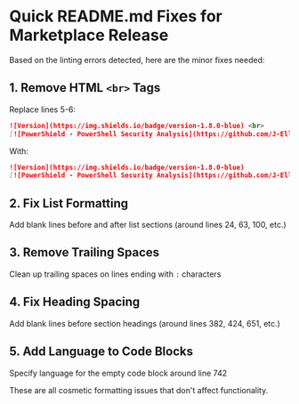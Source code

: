 # Quick README.md Fixes for Marketplace Release

Based on the linting errors detected, here are the minor fixes needed:

## 1. Remove HTML `<br>` Tags

Replace lines 5-6:

```markdown
![Version](https://img.shields.io/badge/version-1.8.0-blue) <br>
[![PowerShield - PowerShell Security Analysis](https://github.com/J-Ellette/PowerShellTestingSuite/actions/workflows/powershell-security.yml/badge.svg)](https://github.com/J-Ellette/PowerShellTestingSuite/actions/workflows/powershell-security.yml) <br>
```

With:

```markdown
![Version](https://img.shields.io/badge/version-1.8.0-blue)
[![PowerShield - PowerShell Security Analysis](https://github.com/J-Ellette/PowerShellTestingSuite/actions/workflows/powershell-security.yml/badge.svg)](https://github.com/J-Ellette/PowerShellTestingSuite/actions/workflows/powershell-security.yml)
```

## 2. Fix List Formatting

Add blank lines before and after list sections (around lines 24, 63, 100, etc.)

## 3. Remove Trailing Spaces

Clean up trailing spaces on lines ending with `:` characters

## 4. Fix Heading Spacing

Add blank lines before section headings (around lines 382, 424, 651, etc.)

## 5. Add Language to Code Blocks

Specify language for the empty code block around line 742

These are all cosmetic formatting issues that don't affect functionality.
